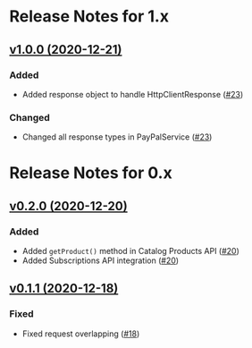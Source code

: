 # Release Notes for 1.x

## [v1.0.0 (2020-12-21)](https://github.com/payment-gateways/paypal-sdk/compare/v0.2.0...v1.0.0)

### Added
- Added response object to handle HttpClientResponse ([#23](https://github.com/payment-gateways/paypal-sdk/pull/23))

### Changed
- Changed all response types in PayPalService ([#23](https://github.com/payment-gateways/paypal-sdk/pull/23))

# Release Notes for 0.x

## [v0.2.0 (2020-12-20)](https://github.com/payment-gateways/paypal-sdk/compare/v0.1.1...v0.2.0)

### Added
- Added `getProduct()` method in Catalog Products API ([#20](https://github.com/payment-gateways/paypal-sdk/pull/20))
- Added Subscriptions API integration ([#20](https://github.com/payment-gateways/paypal-sdk/pull/20))

## [v0.1.1 (2020-12-18)](https://github.com/payment-gateways/paypal-sdk/compare/v0.1.0...v0.1.1)

### Fixed
- Fixed request overlapping ([#18](https://github.com/payment-gateways/paypal-sdk/pull/19))